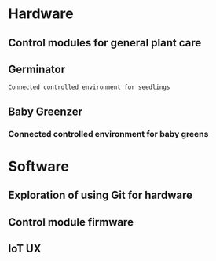 
# Hardware
## Control modules for general plant care
## Germinator

    Connected controlled environment for seedlings
## Baby Greenzer
### Connected controlled environment for baby greens


# Software
## Exploration of using Git for hardware
## Control module firmware
## IoT UX



